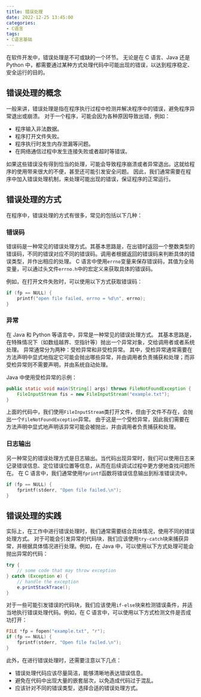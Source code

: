 ```yaml
---
title: 错误处理
date: 2022-12-25 13:45:00
categories:
- C语言
tags:
- C语言基础
---
```


在软件开发中，错误处理是不可或缺的一个环节。
无论是在 C 语言、Java 还是 Python 中，都需要通过某种方式处理代码中可能出现的错误，以达到程序稳定、安全运行的目的。

## 错误处理的概念

一般来讲，错误处理是指在程序执行过程中检测并解决程序中的错误，避免程序异常退出或崩溃。
对于一个程序，可能会因为各种原因导致出错，例如：

- 程序输入非法数据。
- 程序打开文件失败。
- 程序执行时发生内存泄漏等问题。
- 在网络通信过程中发生连接失败或者超时等错误。

如果这些错误没有得到恰当的处理，可能会导致程序崩溃或者异常退出。这就给程序的使用带来很大的不便，甚至还可能引发安全问题。
因此，我们通常需要在程序中加入错误处理机制，来处理可能出现的错误，保证程序的正常运行。

## 错误处理的方式

在程序中，错误处理的方式有很多，常见的包括以下几种：

### 错误码

错误码是一种常见的错误处理方式。其基本思路是，在出错时返回一个整数类型的错误码，不同的错误对应不同的错误码。调用者根据返回的错误码来判断具体的错误类型，并作出相应的处理。
C 语言中使用`errno`变量来保存错误码，其值为全局变量，可以通过头文件`errno.h`中的宏定义来获取具体的错误码。

例如，在打开文件失败时，可以使用以下方式获取错误码：

```c
if (fp == NULL) {
    printf("open file failed, errno = %d\n", errno);
}
```

### 异常

在 Java 和 Python 等语言中，异常是一种常见的错误处理方式。
其基本思路是，在特殊情况下（如数组越界、空指针等）抛出一个异常对象，交给调用者或者系统处理。
异常通常分为两种：受检异常和非受检异常。
其中，受检异常通常需要在方法声明中显式地指定它可能会抛出哪些异常，并由调用者负责捕获和处理；而非受检异常则不需要声明，并由系统自动处理。

 Java 中使用受检异常的示例：

```JAVA
public static void main(String[] args) throws FileNotFoundException {
    FileInputStream fis = new FileInputStream("example.txt");
}
```

上面的代码中，我们使用`FileInputStream`类打开文件，但由于文件不存在，会抛出一个`FileNotFoundException`异常。
由于这是一个受检异常，因此我们需要在方法声明中显式地声明该异常可能会被抛出，并由调用者负责捕获和处理。

### 日志输出

另一种常见的错误处理方式是日志输出。当代码出现异常时，我们可以使用日志来记录错误信息、定位错误位置等信息，从而在后续调试过程中更方便地查找问题所在。
在 C 语言中，我们通常使用`fprintf`函数将错误信息输出到标准错误流中。

```c
if (fp == NULL) {
    fprintf(stderr, "Open file failed.\n");
}
```

## 错误处理的实践

实际上，在工作中进行错误处理时，我们通常需要结合具体情况，使用不同的错误处理方式。
对于可能会引发异常的代码块，我们应该使用`try-catch`块来捕获异常，并根据具体情况进行处理。例如，在 Java 中，可以使用以下方式处理可能会抛出异常的代码：

```JAVA
try {
    // some code that may throw exception
} catch (Exception e) {
    // handle the exception
    e.printStackTrace();
}
```

对于一些可能引发错误的代码块，我们应该使用`if-else`块来检测错误条件，并适当地执行错误处理代码。例如，在 C 语言中，可以使用以下方式检测文件是否成功打开：

```c
FILE *fp = fopen("example.txt", "r");
if (fp == NULL) {
    fprintf(stderr, "Open file failed.\n");
}
```

此外，在进行错误处理时，还需要注意以下几点：

- 错误处理代码应该尽量简洁，能够清晰地表达错误信息。
- 避免在代码中出现大量的嵌套层次，以免造成代码过于混乱。
- 应该针对不同的错误类型，选择合适的错误处理方式。